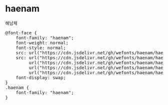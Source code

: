 # haenam
해남체

<pre>
@font-face {
    font-family: "haenam";
    font-weight: normal;
    font-style: normal;
    src: url("https://cdn.jsdelivr.net/gh/wefonts/haenam/haenam.eot");
    src: url("https://cdn.jsdelivr.net/gh/wefonts/haenam/haenam.eot?#iefix") format("embedded-opentype"),
         url("https://cdn.jsdelivr.net/gh/wefonts/haenam/haenam.woff2") format("woff2"),
         url("https://cdn.jsdelivr.net/gh/wefonts/haenam/haenam.woff") format("woff"),
         url("https://cdn.jsdelivr.net/gh/wefonts/haenam/haenam.ttf") format("truetype");
    font-display: swap;
} 
.haenam {
    font-family: "haenam";
}
</pre>

